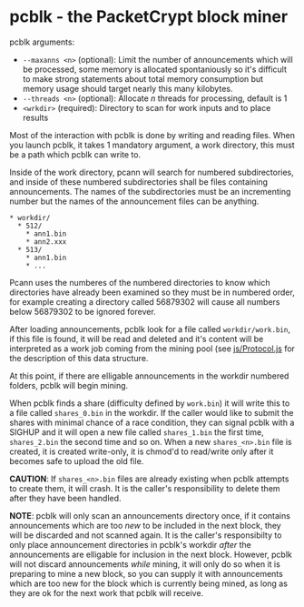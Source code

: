 # pcblk - the PacketCrypt block miner

pcblk arguments:

* `--maxanns <n>` (optional): Limit the number of announcements which will be processed, some memory is allocated
spontaniously so it's difficult to make strong statements about total memory consumption but memory usage should
target nearly this many kilobytes.
* `--threads <n>` (optional): Allocate *n* threads for processing, default is 1
* `<wrkdir>` (required): Directory to scan for work inputs and to place results

Most of the interaction with pcblk is done by writing and reading files.
When you launch pcblk, it takes 1 mandatory argument, a work directory, this must be a path which pcblk can write to.

Inside of the work directory, pcann will search for numbered subdirectories, and inside of these numbered
subdirectories shall be files containing announcements. The names of the subdirectories must be an incrementing
number but the names of the announcement files can be anything.

```
* workdir/
  * 512/
    * ann1.bin
    * ann2.xxx
  * 513/
    * ann1.bin
    * ...
```

Pcann uses the numberes of the numbered directories to know which directories have already been examined so they
must be in numbered order, for example creating a directory called 56879302 will cause all numbers below 56879302
to be ignored forever.

After loading announcements, pcblk look for a file called `workdir/work.bin`, if this file is found, it will be
read and deleted and it's content will be interpreted as a work job coming from the mining pool
(see [js/Protocol.js](https://github.com/cjdelisle/PacketCrypt/blob/master/js/Protocol.js) for the description of
this data structure.

At this point, if there are elligable announcements in the workdir numbered folders, pcblk will begin mining.

When pcblk finds a share (difficulty defined by `work.bin`) it will write this to a file called `shares_0.bin`
in the workdir. If the caller would like to submit the shares with minimal chance of a race condition, they can
signal pcblk with a SIGHUP and it will open a new file called `shares_1.bin` the first time, `shares_2.bin` the
second time and so on. When a new `shares_<n>.bin` file is created, it is created write-only, it is chmod'd
to read/write only after it becomes safe to upload the old file.

**CAUTION**: If `shares_<n>.bin` files are already existing when pcblk attempts to create them, it will crash.
It is the caller's responsibility to delete them after they have been handled.

**NOTE**: pcblk will only scan an announcements directory once, if it contains announcements which are too *new*
to be included in the next block, they will be discarded and not scanned again. It is the caller's responsibilty
to only place announcement directories in pcblk's workdir *after* the announcements are elligable for inclusion
in the next block. However, pcblk will not discard announcements *while* mining, it will only do so when it is
preparing to mine a new block, so you can supply it with announcements which are too new for the block which is
currently being mined, as long as they are ok for the next work that pcblk will receive.
